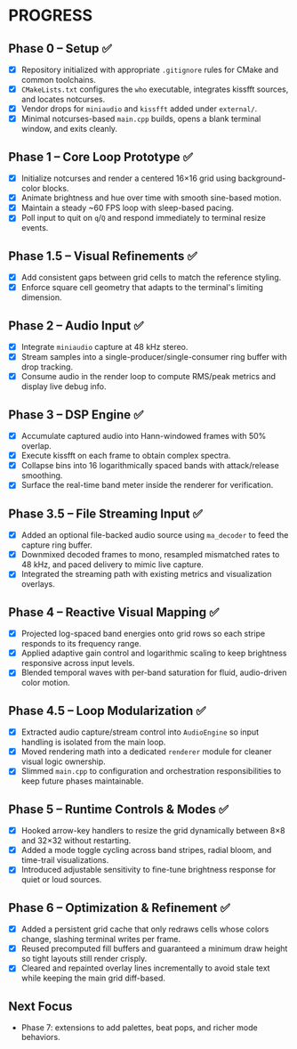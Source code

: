 # PROGRESS

## Phase 0 – Setup ✅

- [x] Repository initialized with appropriate `.gitignore` rules for CMake and common toolchains.
- [x] `CMakeLists.txt` configures the `who` executable, integrates kissfft sources, and locates notcurses.
- [x] Vendor drops for `miniaudio` and `kissfft` added under `external/`.
- [x] Minimal notcurses-based `main.cpp` builds, opens a blank terminal window, and exits cleanly.

## Phase 1 – Core Loop Prototype ✅

- [x] Initialize notcurses and render a centered 16×16 grid using background-color blocks.
- [x] Animate brightness and hue over time with smooth sine-based motion.
- [x] Maintain a steady ~60 FPS loop with sleep-based pacing.
- [x] Poll input to quit on `q`/`Q` and respond immediately to terminal resize events.

## Phase 1.5 – Visual Refinements ✅

- [x] Add consistent gaps between grid cells to match the reference styling.
- [x] Enforce square cell geometry that adapts to the terminal's limiting dimension.

## Phase 2 – Audio Input ✅

- [x] Integrate `miniaudio` capture at 48 kHz stereo.
- [x] Stream samples into a single-producer/single-consumer ring buffer with drop tracking.
- [x] Consume audio in the render loop to compute RMS/peak metrics and display live debug info.

## Phase 3 – DSP Engine ✅

- [x] Accumulate captured audio into Hann-windowed frames with 50% overlap.
- [x] Execute kissfft on each frame to obtain complex spectra.
- [x] Collapse bins into 16 logarithmically spaced bands with attack/release smoothing.
- [x] Surface the real-time band meter inside the renderer for verification.

## Phase 3.5 – File Streaming Input ✅

- [x] Added an optional file-backed audio source using `ma_decoder` to feed the capture ring buffer.
- [x] Downmixed decoded frames to mono, resampled mismatched rates to 48 kHz, and paced delivery to mimic live capture.
- [x] Integrated the streaming path with existing metrics and visualization overlays.

## Phase 4 – Reactive Visual Mapping ✅

- [x] Projected log-spaced band energies onto grid rows so each stripe responds to its frequency range.
- [x] Applied adaptive gain control and logarithmic scaling to keep brightness responsive across input levels.
- [x] Blended temporal waves with per-band saturation for fluid, audio-driven color motion.

## Phase 4.5 – Loop Modularization ✅

- [x] Extracted audio capture/stream control into `AudioEngine` so input handling is isolated from the main loop.
- [x] Moved rendering math into a dedicated `renderer` module for cleaner visual logic ownership.
- [x] Slimmed `main.cpp` to configuration and orchestration responsibilities to keep future phases maintainable.

## Phase 5 – Runtime Controls & Modes ✅

- [x] Hooked arrow-key handlers to resize the grid dynamically between 8×8 and 32×32 without restarting.
- [x] Added a mode toggle cycling across band stripes, radial bloom, and time-trail visualizations.
- [x] Introduced adjustable sensitivity to fine-tune brightness response for quiet or loud sources.

## Phase 6 – Optimization & Refinement ✅

- [x] Added a persistent grid cache that only redraws cells whose colors change, slashing terminal writes per frame.
- [x] Reused precomputed fill buffers and guaranteed a minimum draw height so tight layouts still render crisply.
- [x] Cleared and repainted overlay lines incrementally to avoid stale text while keeping the main grid diff-based.

## Next Focus

- Phase 7: extensions to add palettes, beat pops, and richer mode behaviors.
